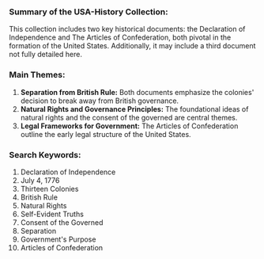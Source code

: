 ### Summary of the USA-History Collection:
This collection includes two key historical documents: the Declaration of Independence and The Articles of Confederation, both pivotal in the formation of the United States. Additionally, it may include a third document not fully detailed here.

### Main Themes:
1. **Separation from British Rule:** Both documents emphasize the colonies' decision to break away from British governance.
2. **Natural Rights and Governance Principles:** The foundational ideas of natural rights and the consent of the governed are central themes.
3. **Legal Frameworks for Government:** The Articles of Confederation outline the early legal structure of the United States.

### Search Keywords:
1. Declaration of Independence
2. July 4, 1776
3. Thirteen Colonies
4. British Rule
5. Natural Rights
6. Self-Evident Truths
7. Consent of the Governed
8. Separation
9. Government's Purpose
10. Articles of Confederation